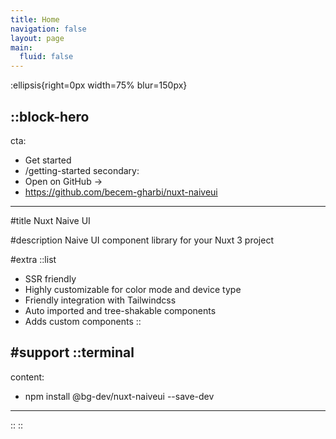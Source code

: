 ```yaml
---
title: Home
navigation: false
layout: page
main:
  fluid: false
---
```


:ellipsis{right=0px width=75% blur=150px}

::block-hero
---
cta:
  - Get started
  - /getting-started
secondary:
  - Open on GitHub →
  - https://github.com/becem-gharbi/nuxt-naiveui
---

#title
Nuxt Naive UI

#description
Naive UI component library for your Nuxt 3 project

#extra
  ::list
  - SSR friendly
  - Highly customizable for color mode and device type
  - Friendly integration with Tailwindcss
  - Auto imported and tree-shakable components
  - Adds custom components
  ::

#support
  ::terminal
  ---
  content:
  - npm install @bg-dev/nuxt-naiveui --save-dev
  ---
  ::
::


